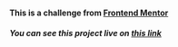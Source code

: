 <h4>This is a challenge from <a href="https://www.frontendmentor.io/challenges/time-tracking-dashboard-UIQ7167Jw" target="_blank">Frontend Mentor</a></h4>
<h5>You can see this project live on <a target="_blank" href="https://time-tracking-dashboard-fcc.vercel.app/">this link</a></h5>
